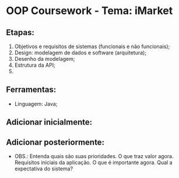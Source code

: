 # OOP Coursework - Tema: iMarket 

## Etapas:

1. Objetivos e requisitos de sistemas (funcionais e não funcionais);
2. Design: modelagem de dados e software (arquitetura);
3. Desenho da modelagem;
4. Estrutura da API; 
5.

## Ferramentas:
- Linguagem: Java;

## Adicionar inicialmente:

## Adicionar posteriormente:

- OBS.: Entenda quais são suas prioridades. O que traz valor agora. Requisitos iniciais da aplicação. O que é importante agora. Qual a expectativa do sistema?
